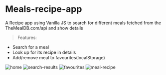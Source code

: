 # Meals-recipe-app
A Recipe app using Vanilla JS to search for different meals fetched from the TheMealDB.com/api and show details


>Features:
* Search for a meal
* Look up for its recipe in details
* Add/remove meal to favourites(localStorage)


![home](https://gcdn.pbrd.co/images/AWegADNAHdgF.png?o=1)
![search-results](https://gcdn.pbrd.co/images/g7YpWeJxJeJP.png?o=1)
![favourites](https://gcdn.pbrd.co/images/e1tMUMxvMv1v.png?o=1)
![meal-recipe](https://gcdn.pbrd.co/images/Lor8s5S0TV8w.png?o=1)


